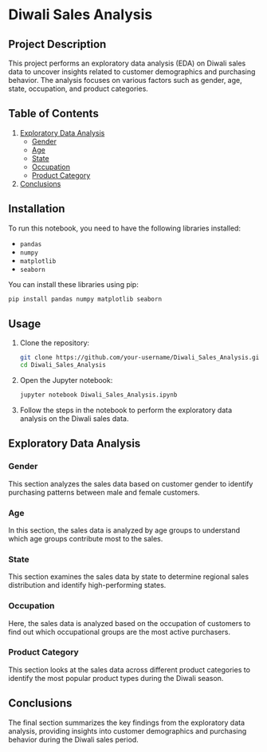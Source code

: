 # Diwali Sales Analysis

## Project Description

This project performs an exploratory data analysis (EDA) on Diwali sales data to uncover insights related to customer demographics and purchasing behavior. The analysis focuses on various factors such as gender, age, state, occupation, and product categories.

## Table of Contents

1. [Exploratory Data Analysis](#exploratory-data-analysis)
    - [Gender](#gender)
    - [Age](#age)
    - [State](#state)
    - [Occupation](#occupation)
    - [Product Category](#product-category)
2. [Conclusions](#conclusions)

## Installation

To run this notebook, you need to have the following libraries installed:

- `pandas`
- `numpy`
- `matplotlib`
- `seaborn`

You can install these libraries using pip:

```bash
pip install pandas numpy matplotlib seaborn
```

## Usage

1. Clone the repository:

    ```bash
    git clone https://github.com/your-username/Diwali_Sales_Analysis.git
    cd Diwali_Sales_Analysis
    ```

2. Open the Jupyter notebook:

    ```bash
    jupyter notebook Diwali_Sales_Analysis.ipynb
    ```

3. Follow the steps in the notebook to perform the exploratory data analysis on the Diwali sales data.

## Exploratory Data Analysis

### Gender

This section analyzes the sales data based on customer gender to identify purchasing patterns between male and female customers.

### Age

In this section, the sales data is analyzed by age groups to understand which age groups contribute most to the sales.

### State

This section examines the sales data by state to determine regional sales distribution and identify high-performing states.

### Occupation

Here, the sales data is analyzed based on the occupation of customers to find out which occupational groups are the most active purchasers.

### Product Category

This section looks at the sales data across different product categories to identify the most popular product types during the Diwali season.

## Conclusions

The final section summarizes the key findings from the exploratory data analysis, providing insights into customer demographics and purchasing behavior during the Diwali sales period.
